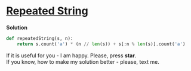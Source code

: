 # [Repeated String](https://www.hackerrank.com/challenges/repeated-string/problem)

**Solution**
<br>
```python
def repeatedString(s, n):
    return s.count('a') * (n // len(s)) + s[:n % len(s)].count('a')
```

If it is useful for you - I am happy. Please, press **star**.
<br>
If you know, how to make my solution better - please, text me.
